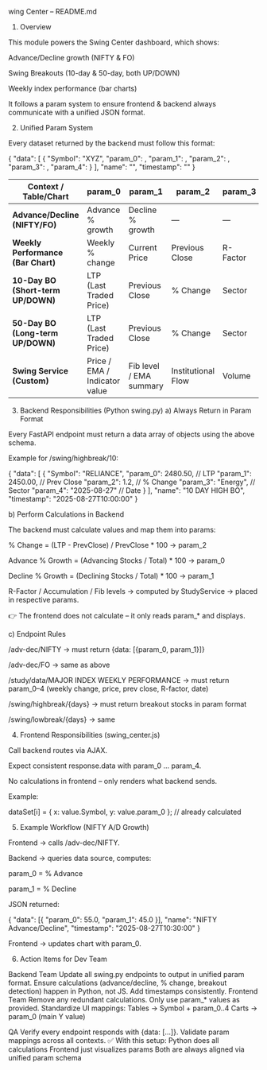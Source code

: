 wing Center – README.md
1. Overview

This module powers the Swing Center dashboard, which shows:

Advance/Decline growth (NIFTY & FO)

Swing Breakouts (10-day & 50-day, both UP/DOWN)

Weekly index performance (bar charts)

It follows a param system to ensure frontend & backend always communicate with a unified JSON format.

2. Unified Param System

Every dataset returned by the backend must follow this format:

{
  "data": [
    {
      "Symbol": "XYZ",
      "param_0": <primary metric>,
      "param_1": <secondary metric>,
      "param_2": <supporting value>,
      "param_3": <supporting value>,
      "param_4": <date or extra field>
    }
  ],
  "name": "<study or endpoint name>",
  "timestamp": "<ISO timestamp>"
}

| Context / Table/Chart              | param\_0                      | param\_1                | param\_2           | param\_3 | param\_4                 |
| ---------------------------------- | ----------------------------- | ----------------------- | ------------------ | -------- | ------------------------ |
| **Advance/Decline (NIFTY/FO)**     | Advance % growth              | Decline % growth        | —                  | —        | —                        |
| **Weekly Performance (Bar Chart)** | Weekly % change               | Current Price           | Previous Close     | R-Factor | Timestamp                |
| **10-Day BO (Short-term UP/DOWN)** | LTP (Last Traded Price)       | Previous Close          | % Change           | Sector   | Date (YYYY-MM-DD)        |
| **50-Day BO (Long-term UP/DOWN)**  | LTP (Last Traded Price)       | Previous Close          | % Change           | Sector   | Date (YYYY-MM-DD)        |
| **Swing Service (Custom)**         | Price / EMA / Indicator value | Fib level / EMA summary | Institutional Flow | Volume   | Accumulation / Date etc. |

3. Backend Responsibilities (Python swing.py)
a) Always Return in Param Format

Every FastAPI endpoint must return a data array of objects using the above schema.

Example for /swing/highbreak/10:

{
  "data": [
    {
      "Symbol": "RELIANCE",
      "param_0": 2480.50,   // LTP
      "param_1": 2450.00,   // Prev Close
      "param_2": 1.2,       // % Change
      "param_3": "Energy",  // Sector
      "param_4": "2025-08-27" // Date
    }
  ],
  "name": "10 DAY HIGH BO",
  "timestamp": "2025-08-27T10:00:00"
}

b) Perform Calculations in Backend

The backend must calculate values and map them into params:

% Change = (LTP - PrevClose) / PrevClose * 100 → param_2

Advance % Growth = (Advancing Stocks / Total) * 100 → param_0

Decline % Growth = (Declining Stocks / Total) * 100 → param_1

R-Factor / Accumulation / Fib levels → computed by StudyService → placed in respective params.

👉 The frontend does not calculate – it only reads param_* and displays.

c) Endpoint Rules

/adv-dec/NIFTY → must return {data: [{param_0, param_1}]}

/adv-dec/FO → same as above

/study/data/MAJOR INDEX WEEKLY PERFORMANCE → must return param_0–4 (weekly change, price, prev close, R-factor, date)

/swing/highbreak/{days} → must return breakout stocks in param format

/swing/lowbreak/{days} → same

4. Frontend Responsibilities (swing_center.js)

Call backend routes via AJAX.

Expect consistent response.data with param_0 … param_4.

No calculations in frontend – only renders what backend sends.

Example:

dataSet[i] = { x: value.Symbol, y: value.param_0 }; // already calculated

5. Example Workflow (NIFTY A/D Growth)

Frontend → calls /adv-dec/NIFTY.

Backend → queries data source, computes:

param_0 = % Advance

param_1 = % Decline

JSON returned:

{
  "data": [{ "param_0": 55.0, "param_1": 45.0 }],
  "name": "NIFTY Advance/Decline",
  "timestamp": "2025-08-27T10:30:00"
}


Frontend → updates chart with param_0.

6. Action Items for Dev Team

Backend Team
Update all swing.py endpoints to output in unified param format.
Ensure calculations (advance/decline, % change, breakout detection) happen in Python, not JS.
Add timestamps consistently.
Frontend Team
Remove any redundant calculations.
Only use param_* values as provided.
Standardize UI mappings:
Tables → Symbol + param_0..4
Carts → param_0 (main Y value)

QA
Verify every endpoint responds with {data: [...]}.
Validate param mappings across all contexts.
✅ With this setup:
Python does all calculations
Frontend just visualizes params
Both are always aligned via unified param schema

